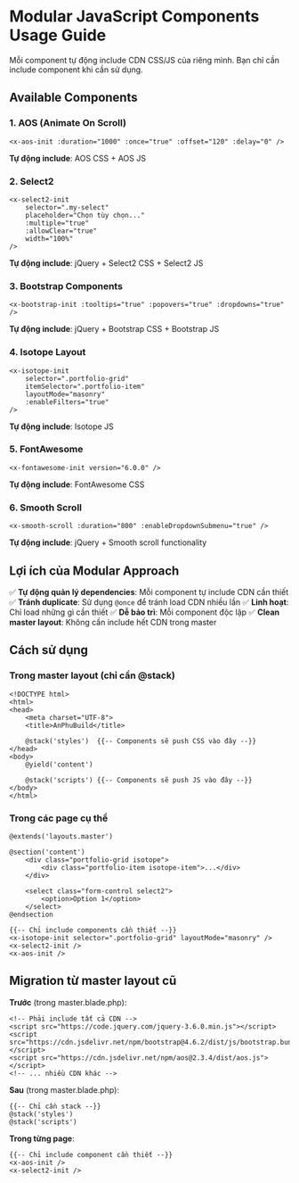 # Modular JavaScript Components Usage Guide

Mỗi component tự động include CDN CSS/JS của riêng mình. Bạn chỉ cần include component khi cần sử dụng.

## Available Components

### 1. AOS (Animate On Scroll)
```blade
<x-aos-init :duration="1000" :once="true" :offset="120" :delay="0" />
```
**Tự động include**: AOS CSS + AOS JS

### 2. Select2
```blade
<x-select2-init 
    selector=".my-select" 
    placeholder="Chọn tùy chọn..." 
    :multiple="true" 
    :allowClear="true" 
    width="100%" 
/>
```
**Tự động include**: jQuery + Select2 CSS + Select2 JS

### 3. Bootstrap Components
```blade
<x-bootstrap-init :tooltips="true" :popovers="true" :dropdowns="true" />
```
**Tự động include**: jQuery + Bootstrap CSS + Bootstrap JS

### 4. Isotope Layout
```blade
<x-isotope-init 
    selector=".portfolio-grid" 
    itemSelector=".portfolio-item" 
    layoutMode="masonry" 
    :enableFilters="true" 
/>
```
**Tự động include**: Isotope JS

### 5. FontAwesome
```blade
<x-fontawesome-init version="6.0.0" />
```
**Tự động include**: FontAwesome CSS

### 6. Smooth Scroll
```blade
<x-smooth-scroll :duration="800" :enableDropdownSubmenu="true" />
```
**Tự động include**: jQuery + Smooth scroll functionality

## Lợi ích của Modular Approach

✅ **Tự động quản lý dependencies**: Mỗi component tự include CDN cần thiết
✅ **Tránh duplicate**: Sử dụng `@once` để tránh load CDN nhiều lần
✅ **Linh hoạt**: Chỉ load những gì cần thiết
✅ **Dễ bảo trì**: Mỗi component độc lập
✅ **Clean master layout**: Không cần include hết CDN trong master

## Cách sử dụng

### Trong master layout (chỉ cần @stack)
```blade
<!DOCTYPE html>
<html>
<head>
    <meta charset="UTF-8">
    <title>AnPhuBuild</title>
    
    @stack('styles')  {{-- Components sẽ push CSS vào đây --}}
</head>
<body>
    @yield('content')
    
    @stack('scripts') {{-- Components sẽ push JS vào đây --}}
</body>
</html>
```

### Trong các page cụ thể
```blade
@extends('layouts.master')

@section('content')
    <div class="portfolio-grid isotope">
        <div class="portfolio-item isotope-item">...</div>
    </div>
    
    <select class="form-control select2">
        <option>Option 1</option>
    </select>
@endsection

{{-- Chỉ include components cần thiết --}}
<x-isotope-init selector=".portfolio-grid" layoutMode="masonry" />
<x-select2-init />
<x-aos-init />
```

## Migration từ master layout cũ

**Trước** (trong master.blade.php):
```blade
<!-- Phải include tất cả CDN -->
<script src="https://code.jquery.com/jquery-3.6.0.min.js"></script>
<script src="https://cdn.jsdelivr.net/npm/bootstrap@4.6.2/dist/js/bootstrap.bundle.min.js"></script>
<script src="https://cdn.jsdelivr.net/npm/aos@2.3.4/dist/aos.js"></script>
<!-- ... nhiều CDN khác -->
```

**Sau** (trong master.blade.php):
```blade
{{-- Chỉ cần stack --}}
@stack('styles')
@stack('scripts')
```

**Trong từng page**:
```blade
{{-- Chỉ include component cần thiết --}}
<x-aos-init />
<x-select2-init />
```
